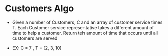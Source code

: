 # Customers Algo

- Given a number of Customers, C and an array of customer service times T. Each Customer service representative takes a different amount of time to help a customer. Return teh amount of time that occurs until all customers are served

- EX: C = 7  , T = [2, 3, 10]